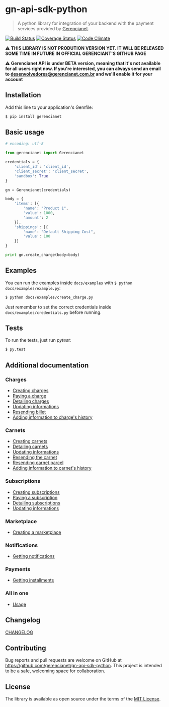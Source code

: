 # gn-api-sdk-python

> A python library for integration of your backend with the payment services
provided by [Gerencianet](http://gerencianet.com.br).

[![Build Status](https://travis-ci.org/dannielhugo/gn-api-sdk-python.svg)](https://travis-ci.org/dannielhugo/gn-api-sdk-python)
[![Coverage Status](https://coveralls.io/repos/dannielhugo/gn-api-sdk-python/badge.svg?branch=master&service=github)](https://coveralls.io/github/dannielhugo/gn-api-sdk-python?branch=master)
[![Code Climate](https://codeclimate.com/github/dannielhugo/gn-api-sdk-python/badges/gpa.svg)](https://codeclimate.com/github/dannielhugo/gn-api-sdk-python)


:warning: **THIS LIBRARY IS NOT PRODUTION VERSION YET. IT WILL BE RELEASED SOME TIME IN FUTURE IN OFFICIAL GERENCIANT'S GITHUB PAGE**

:warning: **Gerencianet API is under BETA version, meaning that it's not available for all users right now. If you're interested, you can always send an email to
desenvolvedores@gerencianet.com.br and we'll enable it for your account**

## Installation

Add this line to your application's Gemfile:

```bash
$ pip install gerencianet
```

## Basic usage

```python
# encoding: utf-8

from gerencianet import Gerencianet

credentials = {
    'client_id': 'client_id',
    'client_secret': 'client_secret',
    'sandbox': True
}

gn = Gerencianet(credentials)

body = {
    'items': [{
        'name': "Product 1",
        'value': 1000,
        'amount': 2
    }],
    'shippings': [{
        'name': "Default Shipping Cost",
        'value': 100
    }]
}

print gn.create_charge(body=body)

```

## Examples

You can run the examples inside `docs/examples` with
`$ python docs/examples/example.py`:

```bash
$ python docs/examples/create_charge.py
```

Just remember to set the correct credentials inside `docs/examples/credentials.py` before running.

## Tests

To run the tests, just run *pytest*:

```bash
$ py.test
```

## Additional documentation

### Charges

- [Creating charges](/docs/charges.md)
- [Paying a charge](/docs/charge-payment.md)
- [Detailing charges](/docs/charge-detailing.md)
- [Updating informations](/docs/charge-update.md)
- [Resending billet](/docs/charge-resend-billet.md)
- [Adding information to charge's history](/docs/charge-create-history.md)

### Carnets

- [Creating carnets](/docs/carnets.md)
- [Detailing carnets](/docs/carnet-detailing.md)
- [Updating informations](/docs/carnet-update.md)
- [Resending the carnet](/docs/carnet-resend.md)
- [Resending carnet parcel](/docs/carnet-resend-parcel.md)
- [Adding information to carnet's history](/docs/carnet-create-history.md)

### Subscriptions

- [Creating subscriptions](/docs/subscriptions.md)
- [Paying a subscription](/docs/subscription-payment.md)
- [Detailing subscriptions](/docs/subscription-detailing.md)
- [Updating informations](/docs/subscription-update.md)

### Marketplace

- [Creating a marketplace](/docs/charge-with-marketplace.md)

### Notifications

- [Getting notifications](/docs/notifications.md)

### Payments

- [Getting installments](/docs/installments.md)

### All in one

- [Usage](/docs/all-in-one.md)

## Changelog

[CHANGELOG](CHANGELOG.md)

## Contributing

Bug reports and pull requests are welcome on GitHub at https://github.com/gerencianet/gn-api-sdk-python. This project is intended to be a safe, welcoming space for collaboration.

## License

The library is available as open source under the terms of the [MIT License](LICENSE).
